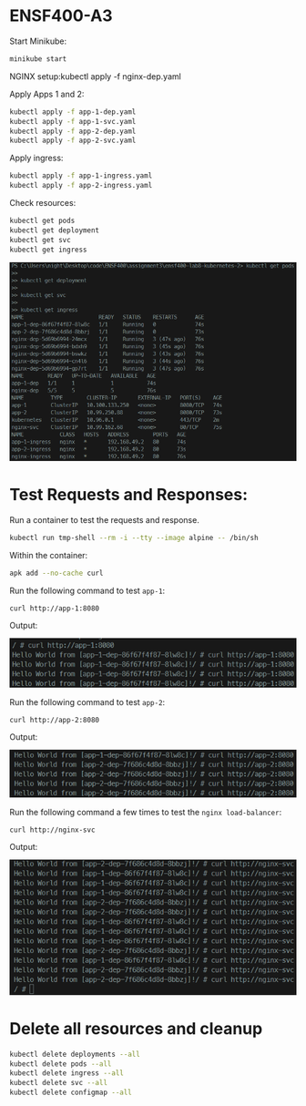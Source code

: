 # ENSF400-A3

Start Minikube:

```bash
minikube start
```

NGINX setup:kubectl apply -f nginx-dep.yaml

Apply Apps 1 and 2:

```bash
kubectl apply -f app-1-dep.yaml
kubectl apply -f app-1-svc.yaml
kubectl apply -f app-2-dep.yaml
kubectl apply -f app-2-svc.yaml
```

Apply ingress:

```bash
kubectl apply -f app-1-ingress.yaml
kubectl apply -f app-2-ingress.yaml
```

Check resources:

```bash
kubectl get pods
kubectl get deployment
kubectl get svc
kubectl get ingress
```

![1712602323377](image/Assignment3README/1712602323377.png)

# Test Requests and Responses:

Run a container to test the requests and response.

```bash
kubectl run tmp-shell --rm -i --tty --image alpine -- /bin/sh
```

Within the container:

```bash
apk add --no-cache curl
```

Run the following command to test `app-1`:

```shell
curl http://app-1:8080
```

Output:

![1712602296489](image/Assignment3README/1712602296489.png)

Run the following command to test `app-2`:

```shell
curl http://app-2:8080
```

Output:

![1712602262353](image/Assignment3README/1712602262353.png)

Run the following command a few times to test the `nginx load-balancer`:

```shell
curl http://nginx-svc
```

Output:

![1712602827962](image/Assignment3README/1712602827962.png)

# Delete all resources and cleanup

```bash
kubectl delete deployments --all
kubectl delete pods --all
kubectl delete ingress --all
kubectl delete svc --all
kubectl delete configmap --all
```
